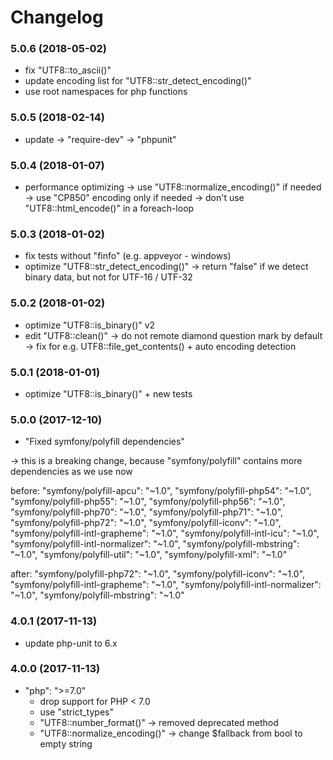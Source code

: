# Changelog

### 5.0.6 (2018-05-02)
- fix "UTF8::to_ascii()"
- update encoding list for "UTF8::str_detect_encoding()"
- use root namespaces for php functions


### 5.0.5 (2018-02-14)
- update -> "require-dev" -> "phpunit"


### 5.0.4 (2018-01-07)
- performance optimizing
  -> use "UTF8::normalize_encoding()" if needed
  -> use "CP850" encoding only if needed
  -> don't use "UTF8::html_encode()" in a foreach-loop


### 5.0.3 (2018-01-02)
- fix tests without "finfo" (e.g. appveyor - windows)
- optimize "UTF8::str_detect_encoding()"
  -> return "false" if we detect binary data, but not for UTF-16 / UTF-32


### 5.0.2 (2018-01-02)
- optimize "UTF8::is_binary()" v2
- edit "UTF8::clean()" -> do not remote diamond question mark by default
  -> fix for e.g. UTF8::file_get_contents() + auto encoding detection


### 5.0.1 (2018-01-01)
- optimize "UTF8::is_binary()" + new tests


### 5.0.0 (2017-12-10)
- "Fixed symfony/polyfill dependencies"

-> this is a breaking change, because "symfony/polyfill" contains more dependencies as we use now

before:
    "symfony/polyfill-apcu": "~1.0",
    "symfony/polyfill-php54": "~1.0",
    "symfony/polyfill-php55": "~1.0",
    "symfony/polyfill-php56": "~1.0",
    "symfony/polyfill-php70": "~1.0",
    "symfony/polyfill-php71": "~1.0",
    "symfony/polyfill-php72": "~1.0",
    "symfony/polyfill-iconv": "~1.0",
    "symfony/polyfill-intl-grapheme": "~1.0",
    "symfony/polyfill-intl-icu": "~1.0",
    "symfony/polyfill-intl-normalizer": "~1.0",
    "symfony/polyfill-mbstring": "~1.0",
    "symfony/polyfill-util": "~1.0",
    "symfony/polyfill-xml": "~1.0"
        
after:
    "symfony/polyfill-php72": "~1.0",
    "symfony/polyfill-iconv": "~1.0",
    "symfony/polyfill-intl-grapheme": "~1.0",
    "symfony/polyfill-intl-normalizer": "~1.0",
    "symfony/polyfill-mbstring": "~1.0"


### 4.0.1 (2017-11-13)
- update php-unit to 6.x


### 4.0.0 (2017-11-13)
- "php": ">=7.0"
  * drop support for PHP < 7.0
  * use "strict_types"
  * "UTF8::number_format()" -> removed deprecated method 
  * "UTF8::normalize_encoding()" -> change $fallback from bool to empty string
